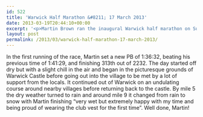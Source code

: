 ```yaml
---
id: 522
title: 'Warwick Half Marathon &#8211; 17 March 2013'
date: 2013-03-19T20:44:10+00:00
excerpt: '<p>Martin Brown ran the inaugural Warwick half marathon on Sunday.</p>'
layout: post
permalink: /2013/03/warwick-half-marathon-17-march-2013/
---
```

In the first running of the race, Martin set a new PB of 1:36:32, beating his previous time of 1:41:29, and finishing 313th out of 2232. The day started off dry but with a slight chill in the air and began in the picturesque grounds of Warwick Castle before going out into the village to be met by a lot of support from the locals. It continued out of Warwick on an undulating course around nearby villages before returning back to the castle. By mile 5 the dry weather turned to rain and around mile 9 it changed from rain to snow with Martin finishing &#8220;very wet but extremely happy with my time and being proud of wearing the club vest for the first time&#8221;. Well done, Martin!